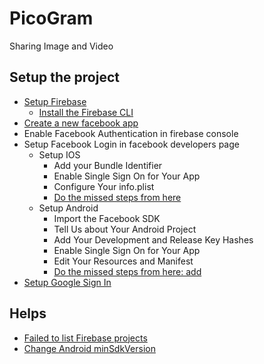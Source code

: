 # PicoGram

Sharing Image and Video

## Setup the project
- [Setup Firebase](https://firebase.google.com/docs/flutter/setup?platform=ios)
    - [Install the Firebase CLI](https://firebase.google.com/docs/cli#setup_update_cli)
- [Create a new facebook app](https://developers.facebook.com/apps/)
- Enable Facebook Authentication in firebase console
- Setup Facebook Login in facebook developers page
  - Setup IOS
    - Add your Bundle Identifier
    - Enable Single Sign On for Your App
    - Configure Your info.plist
    - [Do the missed steps from here](https://facebook.meedu.app/docs/5.x.x/ios)
  - Setup Android
    - Import the Facebook SDK
    - Tell Us about Your Android Project
    - Add Your Development and Release Key Hashes
    - Enable Single Sign On for Your App
    - Edit Your Resources and Manifest
    - [Do the missed steps from here: add <queries> ](https://facebook.meedu.app/docs/5.x.x/android)
- [Setup Google Sign In](https://pub.dev/packages/google_sign_in)

## Helps
- [Failed to list Firebase projects](https://stackoverflow.com/questions/57941289/how-do-i-solve-error-failed-to-list-firebase-projects-see-firebase-debug-log)
- [Change Android minSdkVersion](https://stackoverflow.com/questions/52060516/flutter-how-to-change-android-minsdkversion-in-flutter-project)
